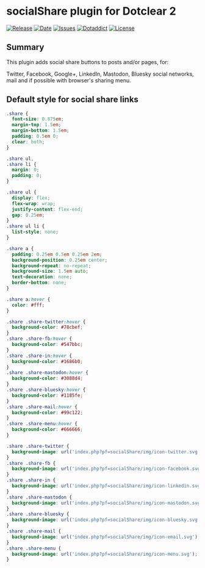 # socialShare plugin for Dotclear 2

[![Release](https://img.shields.io/github/v/release/franck-paul/socialShare)](https://github.com/franck-paul/socialShare/releases)
[![Date](https://img.shields.io/github/release-date/franck-paul/socialShare)](https://github.com/franck-paul/socialShare/releases)
[![Issues](https://img.shields.io/github/issues/franck-paul/socialShare)](https://github.com/franck-paul/socialShare/issues)
[![Dotaddict](https://img.shields.io/badge/dotaddict-official-green.svg)](https://plugins.dotaddict.org/dc2/details/socialShare)
[![License](https://img.shields.io/github/license/franck-paul/socialShare)](https://github.com/franck-paul/socialShare/blob/master/LICENSE)

## Summary

This plugin adds social share buttons to posts and/or pages, for:

Twitter, Facebook, Google+, LinkedIn, Mastodon, Bluesky social networks, mail and if possible with browser's sharing menu.

## Default style for social share links

```css
.share {
  font-size: 0.875em;
  margin-top: 1.5em;
  margin-bottom: 1.5em;
  padding: 0.5em 0;
  clear: both;
}

.share ul,
.share li {
  margin: 0;
  padding: 0;
}

.share ul {
  display: flex;
  flex-wrap: wrap;
  justify-content: flex-end;
  gap: 0.25em;
}
.share ul li {
  list-style: none;
}

.share a {
  padding: 0.25em 0.5em 0.25em 2em;
  background-position: 0.25em center;
  background-repeat: no-repeat;
  background-size: 1.5em auto;
  text-decoration: none;
  border-bottom: none;
}

.share a:hover {
  color: #fff;
}

.share .share-twitter:hover {
  background-color: #78cbef;
}
.share .share-fb:hover {
  background-color: #547bbc;
}
.share .share-in:hover {
  background-color: #1686b0;
}
.share .share-mastodon:hover {
  background-color: #3088d4;
}
.share .share-bluesky:hover {
  background-color: #1185fe;
}
.share .share-mail:hover {
  background-color: #99c122;
}
.share .share-menu:hover {
  background-color: #666666;
}

.share .share-twitter {
  background-image: url('index.php?pf=socialShare/img/icon-twitter.svg');
}
.share .share-fb {
  background-image: url('index.php?pf=socialShare/img/icon-facebook.svg');
}
.share .share-in {
  background-image: url('index.php?pf=socialShare/img/icon-linkedin.svg');
}
.share .share-mastodon {
  background-image: url('index.php?pf=socialShare/img/icon-mastodon.svg');
}
.share .share-bluesky {
  background-image: url('index.php?pf=socialShare/img/icon-bluesky.svg');
}
.share .share-mail {
  background-image: url('index.php?pf=socialShare/img/icon-email.svg');
}
.share .share-menu {
  background-image: url('index.php?pf=socialShare/img/icon-menu.svg');
}
```
